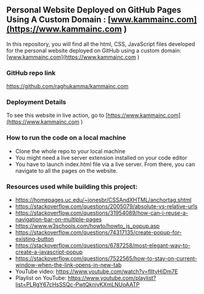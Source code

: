 ## Personal Website Deployed on GitHub Pages Using A Custom Domain : [www.kammainc.com](https://www.kammainc.com )

In this repository, you will find all the html, CSS, JavaScript files developed for the personal website deployed on GitHub using a custom domain: [www.kammainc.com](https://www.kammainc.com )

### GitHub repo link

https://github.com/raghukamma/kammainc.com

### Deployment Details

To see this website in live action, go to [https://www.kammainc.com](https://www.kammainc.com )

### How to run the code on a local machine
- Clone the whole repo to your local machine
- You might need a live server extension installed on your code editor
- You have to launch index.html file via a live server. From there, you can navigate to all the pages on the website.


### Resources used while building this project:

-	https://homepages.uc.edu/~jonesbr/CSSAndXHTML/anchortag.shtml
-	https://stackoverflow.com/questions/2005079/absolute-vs-relative-urls
-	https://stackoverflow.com/questions/31954089/how-can-i-reuse-a-navigation-bar-on-multiple-pages
-	https://www.w3schools.com/howto/howto_js_popup.asp
-	https://stackoverflow.com/questions/74317135/create-popup-for-existing-button
-	https://stackoverflow.com/questions/6787258/most-elegant-way-to-create-a-javascript-popup
-	https://stackoverflow.com/questions/7522565/how-to-stay-on-current-window-when-the-link-opens-in-new-tab
-	YouTube video: https://www.youtube.com/watch?v=flItyHiDm7E
-	Playlist on YouTube: https://www.youtube.com/playlist?list=PLRgY67cHsSSQc-PwtQkniyKXmLNUoAATP
